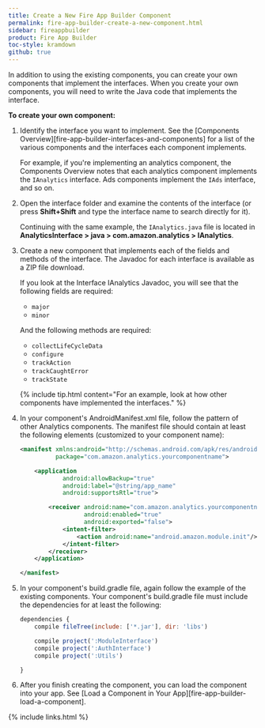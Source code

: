 ```yaml
---
title: Create a New Fire App Builder Component
permalink: fire-app-builder-create-a-new-component.html
sidebar: fireappbuilder
product: Fire App Builder
toc-style: kramdown
github: true
---
```


In addition to using the existing components, you can create your own components that implement the interfaces. When you create your own components, you will need to write the Java code that implements the interface.

**To create your own component:**

1.  Identify the interface you want to implement. See the [Components Overview][fire-app-builder-interfaces-and-components] for a list of the various components and the interfaces each component implements.
    
    For example, if you're implementing an analytics component, the Components Overview notes that each analytics component implements the `IAnalytics` interface. Ads components implement the `IAds` interface, and so on.
    
2.  Open the interface folder and examine the contents of the interface (or press **Shift+Shift** and type the interface name to search directly for it).
    
    Continuing with the same example, the `IAnalytics.java` file is located in **AnalyticsInterface > java > com.amazon.analytics > IAnalytics**.
    
3.  Create a new component that implements each of the fields and methods of the interface. The Javadoc for each interface is available as a ZIP file download. 
    
    If you look at the Interface IAnalytics Javadoc, you will see that the following fields are required:
    
    *  `major`
    *  `minor`
    
    And the following methods are required:
    
    *  `collectLifeCycleData`
    *  `configure`
    *  `trackAction`
    *  `trackCaughtError`
    *  `trackState`

    {% include tip.html content="For an example, look at how other components have implemented the interfaces." %}
    
4.  In your component's AndroidManifest.xml file, follow the pattern of other Analytics components. The manifest file should contain at least the following elements (customized to your component name):

    ```xml
    <manifest xmlns:android="http://schemas.android.com/apk/res/android"
              package="com.amazon.analytics.yourcomponentname">
    
        <application
                android:allowBackup="true"
                android:label="@string/app_name"
                android:supportsRtl="true">
    
            <receiver android:name="com.amazon.analytics.yourcomponentname.YourComponentNameModuleInitReceiver"
                      android:enabled="true"
                      android:exported="false">
                <intent-filter>
                    <action android:name="android.amazon.module.init"/>
                </intent-filter>
            </receiver>
        </application>
    
    </manifest>
    ```
    
5.  In your component's build.gradle file, again follow the example of the existing components. Your component's build.gradle file must include the dependencies for at least the following:

    ```js
    dependencies {
        compile fileTree(include: ['*.jar'], dir: 'libs')
    
        compile project(':ModuleInterface')
        compile project(':AuthInterface')
        compile project(':Utils')

    }
    ```
6.  After you finish creating the component, you can load the component into your app. See [Load a Component in Your App][fire-app-builder-load-a-component]. 

{% include links.html %}
